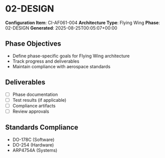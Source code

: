 # 02-DESIGN

**Configuration Item**: CI-AF061-004
**Architecture Type**: Flying Wing
**Phase**: 02-DESIGN
**Generated**: 2025-08-25T00:05:07+00:00

## Phase Objectives
- Define phase-specific goals for Flying Wing architecture
- Track progress and deliverables
- Maintain compliance with aerospace standards

## Deliverables
- [ ] Phase documentation
- [ ] Test results (if applicable)
- [ ] Compliance artifacts
- [ ] Review approvals

## Standards Compliance
- DO-178C (Software)
- DO-254 (Hardware)
- ARP4754A (Systems)

